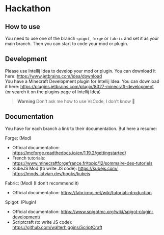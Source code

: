 # Hackathon

## How to use

You need to use one of the branch `spigot`, `forge` or `fabric` and set it as your main branch. Then you can start to code your mod or plugin.

## Development

Please use Intellij Idea to develop your mod or plugin. You can download it here: https://www.jetbrains.com/idea/download <br>
You have a Minecraft Development plugin for Intellij Idea. You can download it here: https://plugins.jetbrains.com/plugin/8327-minecraft-development (or search it on the plugins page of Intellij Idea)

> **Warning**
> Don't ask me how to use VsCode, I don't know 🤣

## Documentation

You have for each branch a link to their documentation. But here a resume:

Forge: (Mod)
- Official documentation: https://mcforge.readthedocs.io/en/1.19.2/gettingstarted/
- French tutorials: https://www.minecraftforgefrance.fr/topic/12/sommaire-des-tutoriels
- KubeJS Mod (to write JS code): https://kubejs.com/, https://mods.latvian.dev/books/kubejs

Fabric: (Mod) (I don't recommend it)
- Official documentation: https://fabricmc.net/wiki/tutorial:introduction

Spigot: (Plugin)
- Official documentation: https://www.spigotmc.org/wiki/spigot-plugin-development/
- Scriptcraft (to write JS code): https://github.com/walterhiggins/ScriptCraft
